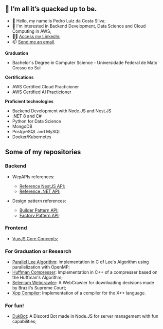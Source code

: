 ## 🦆 I’m all it’s quacked up to be.

- 👋 Hello, my name is Pedro Luiz da Costa Silva;
- 👀 I'm interested in Backend Development, Data Science and Cloud Computing in AWS;
- 👨‍💼 [Access my LinkedIn](https://www.linkedin.com/in/pedroduk/);
- 📫 [Send me an email](mailto:pedroldacs@gmail.com).

**Graduation**
* Bachelor's Degree in Computer Science - Universidade Federal de Mato Grosso do Sul

**Certifications**
* AWS Certified Cloud Practicioner
* AWS Certified AI Practicioner

**Proficient technologies**
* Backend Development with Node.JS and Nest.JS
* .NET 8 and C#
* Python for Data Science
* MongoDB
* PostgreSQL and MySQL
* Docker/Kubernetes

## Some of my repositories

### Backend
* WepAPIs references:
  * [Reference NestJS API](https://github.com/pedro-duk/reference-nestjs-api);
  * [Reference .NET API](https://github.com/pedro-duk/reference-dotnet-api);

* Design pattern references:
  * [Builder Pattern API](https://github.com/pedro-duk/builder-pattern-api);
  * [Factory Pattern API](https://github.com/pedro-duk/factory-pattern-api);

### Frontend
* [VueJS Core Concepts](https://github.com/pedro-duk/vue-js-monster-slayer);

### For Graduation or Research
* [Parallel Lee Algorithm](https://github.com/pedro-duk/Parallel-Lee-Algorithm): Implementation in C of Lee's Algorithm using parallelization with OpenMP;
* [Huffman Compresser](https://github.com/pedro-duk/Huffman-Compresser): Implementation in C++ of a compresser based on the Huffman's Algorithm;
* [Selenium Webcrawler](https://github.com/pedro-duk/Selenium-Web-Crawler): A WebCrawler for downloading decisions made by Brazil's Supreme Court;
* [Xpp Compiler](https://github.com/pedro-duk/Xpp-Compiler): Implementation of a compiler for the X++ language.
    
### For fun!
* [DukBot](https://github.com/pedro-duk/duk-bot): A Discord Bot made in Node.JS for server management with fun capabilities;


